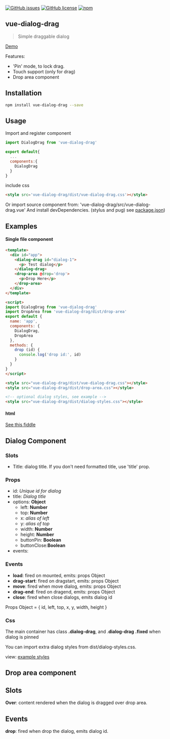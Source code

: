 
[![GitHub issues](https://img.shields.io/github/issues/emiliorizzo/vue-dialog-drag.svg)](https://github.com/emiliorizzo/vue-dialog-drag/issues) [![GitHub license](https://img.shields.io/badge/license-MIT-blue.svg)](https://raw.githubusercontent.com/emiliorizzo/vue-dialog-drag/master/LICENSE) [![npm](https://img.shields.io/npm/v/vue-dialog-drag.svg)](https://www.npmjs.com/package/vue-dialog-drag)

## vue-dialog-drag

> Simple draggable dialog

[Demo](https://emiliorizzo.github.io/vue-dialog-drag/)

Features:

- 'Pin' mode, to lock drag.
- Touch support (only for drag)
- Drop area component  

## Installation

``` bash
npm install vue-dialog-drag --save

```
## Usage
 
Import and register component

``` javascript
import DialogDrag from 'vue-dialog-drag'

export default{
  ...
  components:{
    DialogDrag
  }
}
```

include css 
``` html
<style src='vue-dialog-drag/dist/vue-dialog-drag.css'></style>

```
Or import source component from: 'vue-dialog-drag/src/vue-dialog-drag.vue'
And install devDependencies. (stylus and pug) 
see [package.json](https://github.com/emiliorizzo/vue-dialog-drag/blob/master/package.json))

## Examples 

#### Single file component
```html
<template>
  <div id="app">
    <dialog-drag id="dialog-1">
      <p> Test dialog</p>
    </dialog-drag>
    <drop-area @drop='drop'>
      <p>Drop Here</p>
    </drop-area>
  </div>
</template>

<script>  
import DialogDrag from 'vue-dialog-drag'
import DropArea from 'vue-dialog-drag/dist/drop-area'
export default {
  name: 'app',
  components: {
    DialogDrag,
    DropArea
  },
  methods: {
    drop (id) {
      console.log('drop id:', id)
    }
  }
}
</script>

<style src="vue-dialog-drag/dist/vue-dialog-drag.css"></style>
<style src="vue-dialog-drag/dist/drop-area.css"></style>

<!-- optional dialog styles, see example -->
<style src="vue-dialog-drag/dist/dialog-styles.css"></style>

```
#### html
 
  [See this fiddle](https://jsfiddle.net/emii/g7hojq7m/)

## Dialog Component
### Slots

  - Title: dialog title. If you don't need formatted title, use 'title' prop.  

### Props

  - id: *Unique id for dialog*
  - title: *Dialog title*
  - options: **Object**
    - left: **Number**
    - top: **Number**
    - x: *alias of left*
    - y: *alias of top*
    - width: **Number**
    - height: **Number**
    - buttonPin: **Boolean**
    - buttonClose:**Boolean**
  - events:

### Events

  -  **load**: fired on mounted, emits: props Object
  -  **drag-start**: fired on dragstart, emits: props Object
  - **move**: fired when move dialog, emits: props Object
  - **drag-end**: fired on dragend, emits: props Object
  - **close**: fired when close dialogs, emits dialog id
  
  Props Object = { id, left, top, x, y, width, height }

### Css
  
  The main container has class **.dialog-drag**, and .**dialog-drag** **.fixed** when dialog is pinned

  You can import extra dialog styles from dist/dialog-styles.css.

  view: [example styles](https://github.com/emiliorizzo/vue-dialog-drag/blob/master/src/dialog-styles.styl) 

## Drop area component

## Slots
  
  **Over**: content rendered when the dialog is dragged over drop area.

## Events
  
  **drop**: fired when drop the dialog, emits dialog id.

